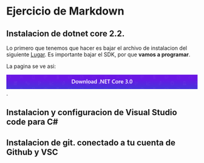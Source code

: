 
# Ejercicio de Markdown


## Instalacion  de dotnet core 2.2.
Lo primero que tenemos que hacer 
es bajar el archivo de instalacion del siguiente 
[Lugar](https://dotnet.microsoft.com/download/dotnet-core/3.0).
Es importante bajar el SDK, por que **vamos a programar**.

La pagina se ve asi:

![imagen dotnet 3.0](https://github.com/Sebashhdez13/POO-2020/blob/master/Setup/img/dotnet%203.0.PNG).

## Instalacion y configuracion de Visual Studio code para C#

## Instalacion de git. conectado a tu cuenta de Github y VSC
